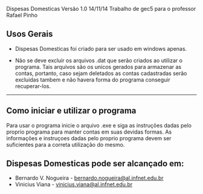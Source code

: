 Dispesas Domesticas  Versão 1.0 14/11/14
Trabalho de gec5 para o professor Rafael Pinho

Usos Gerais
-----------
  
- Dispesas Domesticas foi criado para ser usado em windows apenas.
  
- Não se deve excluir os arquivos .dat que serão criados ao utilizar
  o programa. Tais arquivos são os unicos gerados para armazenar as contas,
  portanto, caso sejam deletados as contas cadastradas serão excluidas tambem
  e não havera forma do programa conseguir recuperar-los.
  
------------------------------------------------------------------------------

Como iniciar e utilizar o programa
----------------------------------
Para usar o programa inicie o arquivo .exe e siga as instruções dadas pelo proprio
programa para manter contas em suas devidas formas. As informações e instruçoes
dadas pelo proprio programa devem ser suficientes para a correta utilização do mesmo.

Dispesas Domesticas pode ser alcançado em:
-------------------------------------------
- Bernardo V. Nogueira - bernardo.nogueira@al.infnet.edu.br
- Vinicius Viana - vinicius.viana@al.infnet.edu.br

